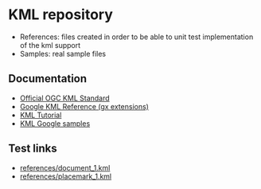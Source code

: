 # KML repository

- References: files created in order to be able to unit test implementation of the kml support 
- Samples: real sample files

## Documentation

- [Official OGC KML Standard](http://www.opengeospatial.org/standards/kml)
- [Google KML Reference (gx extensions)](https://developers.google.com/kml/documentation/kmlreference)
- [KML Tutorial](https://developers.google.com/kml/documentation/kml_tut)
- [KML Google samples](https://kml-samples.googlecode.com/svn/trunk/interactive/index.html#./Point_Placemarks/Point_Placemarks.Simple.kml)

## Test links
- [references/document_1.kml](https://map.geo.admin.ch/?topic=ech&lang=fr&bgLayer=ch.swisstopo.pixelkarte-farbe&layers=KML%7C%7Chttps:%2F%2Fraw.githubusercontent.com%2Fgeoadmin%2Fkml%2Fmaster%2Freferences%2Fdocument_1.kml)
- [references/placemark_1.kml](https://map.geo.admin.ch/?topic=ech&lang=fr&bgLayer=ch.swisstopo.pixelkarte-farbe&layers=KML%7C%7Chttps:%2F%2Fraw.githubusercontent.com%2Fgeoadmin%2Fkml%2Fmaster%2Freferences%2Fplacemark_1.kml)
